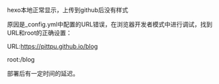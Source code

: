 hexo本地正常显示，上传到github后没有样式

原因是_config.yml中配置的URL错误，在浏览器开发者模式中进行调试，找到URL和root的正确设置：

URL:https://pittpu.github.io/blog

root:/blog

部署后有一定时间的延迟。
